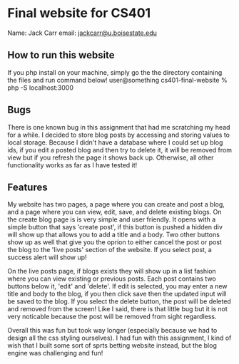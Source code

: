 # Final website for CS401

Name: Jack Carr
email: jackcarr@u.boisestate.edu

## How to run this website

If you php install on your machine, simply go the the directory containing the files and run command below!
user@something cs401-final-website % php -S localhost:3000

## Bugs

There is one known bug in this assignment that had me scratching my head for a while.
I decided to store blog posts by accessing and storing values to local storage.
Because I didn't have a database where I could set up blog ids, if you edit 
a posted blog and then try to delete it, it will be removed from view but if 
you refresh the page it shows back up. Otherwise, all other functionality works
as far as I have tested it!

## Features

My website has two pages, a page where you can create and post a blog, 
and a page where you can view, edit, save, and delete existing blogs.
On the create blog page is is very simple and user friendly. It opens 
with a simple button that says 'create post', if this button is pushed 
a hidden div will show up that allows you to add a title and a body. 
Two other buttons show up as well that give you the oprion to either cancel 
the post or post the blog to the 'live posts' section of the website. 
If you select post, a success alert will show up! 

On the live posts page, if blogs exists they will show up in a list fashion where 
you can view existing or previous posts. Each post contains two buttons below it, 
'edit' and 'delete'. If edit is selected, you may enter a new title and body to the blog, 
if you then click save then the updated input will be saved to the blog. If you select the 
delete button, the post will be deleted and removed from the screen! Like I said, there is that little bug
but it is not very noticable because the post will be removed from sight regardless.

Overall this was fun but took way longer (especially because we had to design all the css styling ourselves).
I had fun with this assignment, I kind of wish that I built some sort of sprts betting website instead,
but the blog engine was challenging and fun!
